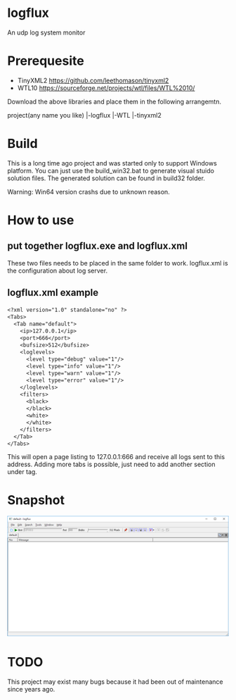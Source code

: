 # logflux
An udp log system monitor

# Prerequesite
* TinyXML2 https://github.com/leethomason/tinyxml2
* WTL10 https://sourceforge.net/projects/wtl/files/WTL%2010/

Download the above libraries and place them in the following arrangemtn.

project(any name you like)
  |-logflux
  |-WTL
  |-tinyxml2

# Build
This is a long time ago project and was started only to support Windows platform. 
You can just use the build_win32.bat to generate visual stuido solution files.
The generated solution can be found in build32 folder.

Warning: Win64 version crashs due to unknown reason.

# How to use
## put together logflux.exe and logflux.xml
These two files needs to be placed in the same folder to work.
logflux.xml is the configuration about log server.

## logflux.xml example 
```
<?xml version="1.0" standalone="no" ?>
<Tabs>
  <Tab name="default">
    <ip>127.0.0.1</ip>
    <port>666</port>
    <bufsize>512</bufsize>
    <loglevels>
      <level type="debug" value="1"/>
      <level type="info" value="1"/>
      <level type="warn" value="1"/>
      <level type="error" value="1"/>
    </loglevels>
    <filters>
      <black>
      </black>
      <white>
      </white>
    </filters>
  </Tab>
</Tabs>
```
This will open a page listing to 127.0.0.1:666 and receive all logs sent to this address.
Adding more tabs is possible, just need to add another <Tab></Tab> section under <Tabs> tag.
  
# Snapshot
![logflux snapshot](/doc/logflux.png)

# TODO
This project may exist many bugs because it had been out of maintenance since years ago.  
